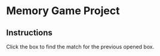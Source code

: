 # Memory Game Project

## Instructions

Click the box to find the match for the previous opened box.
